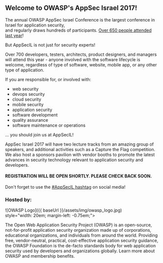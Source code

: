 ---
---

## Welcome to OWASP's AppSec Israel 2017! 

The annual OWASP AppSec Israel Conference is the largest conference in Israel for application security,  
and regularly draws hundreds of participants. [Over 650 people attended last year](https://www.owasp.org/index.php/AppSec_Israel_2016)! 

But AppSecIL is not just for security experts!

Over 700 developers, testers, architects, product designers, and managers will attend this year - anyone involved with the software lifecycle is welcome, regardless of type of software, website, mobile app, or any other type of application.

If you are responsible for, or involved with:

* web security
* devops security
* cloud security
* mobile security
* application security
* software development
* quality assurance
* software maintenance or operations  

... you should join us at AppSecIL!

<section>
AppSec Israel 2017 will have two lecture tracks from an amazing group of speakers, and additional activities such as a Capture the Flag competition.   
We also host a sponsors pavilion with vendor booths to promote the latest advances in security technology relevant to application security and developers.
</section>

#### REGISTRATION WILL BE OPEN SHORTLY. PLEASE CHECK BACK SOON. 

Don't forget to use the [#AppSecIL hashtag](https://twitter.com/hashtag/AppSecIL) on social media!


### Hosted by:  

![OWASP Logo]({{ baseUrl }}/assets/img/owasp_logo.jpg)   
style="width: 20em; margin-left: -0.75em;">

<p>
The Open Web Application Security Project (OWASP) is an open-source, not-for-profit application security organization made up of corporations, educational organizations, and individuals from around the world. Providing free, vendor-neutral, practical, cost-effective application security guidance, the OWASP Foundation is the de-facto standards body for web application security used by developers and organizations globally. Learn more about OWASP and membership benefits.
</p>
